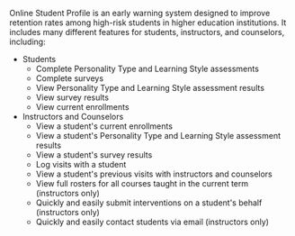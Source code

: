 Online Student Profile is an early warning system designed to improve retention rates among high-risk students in higher education institutions. It includes many different features for students, instructors, and counselors, including:

  * Students
    * Complete Personality Type and Learning Style assessments
    * Complete surveys
    * View Personality Type and Learning Style assessment results
    * View survey results
    * View current enrollments
  * Instructors and Counselors
    * View a student's current enrollments
    * View a student's Personality Type and Learning Style assessment results
    * View a student's survey results
    * Log visits with a student
    * View a student's previous visits with instructors and counselors
    * View full rosters for all courses taught in the current term (instructors only)
    * Quickly and easily submit interventions on a student's behalf (instructors only)
    * Quickly and easily contact students via email (instructors only)